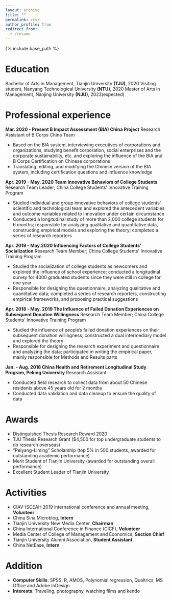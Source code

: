 ```yaml
---
layout: archive
title: ""
permalink: /cv/
author_profile: true
redirect_from:
  - /resume
---
```


{% include base_path %}

Education
======
Bachelor of Arts in Management, Tianjin University **(TJU)**, 2020
Visiting student, Nanyang Technological University **(NTU)**, 2020
Master of Arts in Management, Nanjing University **(NJU)**, 2023(expected)


Professional experience
======
**Mar. 2020 - Present     B Impact Assessment (BIA) China Project**
Research Assistant of B Corps China Team
   - Based on the BIA system, interviewing executives of corporations and organizations, studying benefit corporation, social enterprises and the corporate sustainability, etc. and exploring the influence of the BIA and B Corps Certification on Chinese corporations
   - Translating, editing, and modifying the Chinese version of the BIA system, including certification questions and influence knowledge



**Apr. 2019 - May. 2020    Team Innovative Behaviors of College Students**
Research Team Leader; China College Students' Innovative Training Program
- Studied individual and group innovative behaviors of college students’ scientific and technological team and explored the antecedent variables and outcome variables related to innovation under certain circumstance
- Conducted a longitudinal study of more than 2,000 college students for 6 months; responsible for analyzing qualitative and quantitative data, constructing empirical models and exploring the theory; completed a series of research reporters

  

**Apr. 2019 - May.2020    Influencing Factors of College Students' Socialization** 
Research Team Member; China College Students' Innovative Training Program
- Studied the socialization of college students as newcomers and explored the influence of school experience; conducted a longitudinal survey for 4000 graduated students since they were still in college for one year
- Responsible for designing the questionnaire, analyzing qualitative and quantitative data; completed a series of research reporters, constructing empirical frameworks, and proposing practical suggestions

  

**Apr. 2018 - May. 2019    The Influence of Failed Donation Experiences on Subsequent Donation Willingness**
Research Team Member; China College Students' Innovative Training Program
- Studied the influence of people’s failed donation experiences on their subsequent donation willingness; constructed a dual intermediary model and explored the theory
- Responsible for designing the research experiment and questionnaire and analyzing the data; participated in writing the empirical paper, mainly responsible for Methods and Results parts

  

**Jan. - Aug. 2018    China Health and Retirement Longitudinal Study Program, Peking University**
Research Assistant

- Conducted field research to collect data from about 50 Chinese residents above 45 years old for 2 months
- Conducted data validation and data cleanup to ensure the quality of data

  
Awards
======
* Distinguished Thesis Research Reward 2020
* TJU Thesis Research Grant ($4,500 for top undergraduate students to do research overseas) 
* “Peiyang-Liming” Scholarship (top 5% in 500 students, awarded for outstanding academic performance) 
* Merit Student of Tianjin University (awarded for outstanding overall performance) 
* Excellent Student Leader of Tianjin University 


Activities
======
* CIAV-ISCEAH 2019 international conference and annual meeting, **Volunteer**
* China Sina Microblog, **Intern**
* Tianjin University New Media Center, **Chairman**
* China International Conference in Finance (CICF), **Volunteer**
* Media Center of College of Management and Economics, **Section Chief**
* Tianjin University Alumni Association, **Student Assistant**
* China NetEase, **Intern**


Addition
======
* **Computer Skills**: SPSS, R, AMOS, Polynomial regression, Qualtrics, MS Office and Adobe InDesign
* **Interests**: Traveling, photography, watching films and kendo

